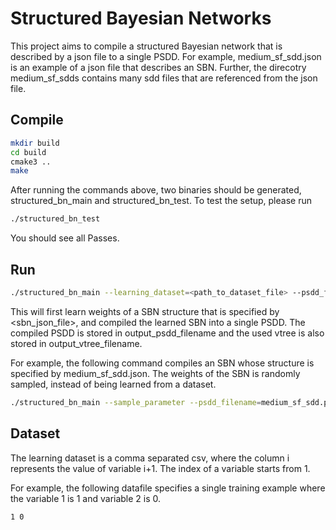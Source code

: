 # Structured Bayesian Networks 

This project aims to compile a structured Bayesian network that is described by a json file to a single PSDD. For example, medium\_sf\_sdd.json is an example of a json file that describes an SBN. Further, the direcotry medium\_sf\_sdds  contains many sdd files that are referenced from the json file. 

## Compile

```bash
mkdir build
cd build
cmake3 ..
make
```
After running the commands above, two binaries should be generated, structured\_bn\_main and structured\_bn\_test. To test the setup, please run 

```bash
./structured_bn_test
```

You should see all Passes.


## Run 

```bash
./structured_bn_main --learning_dataset=<path_to_dataset_file> --psdd_filename <output_psdd_filename> --vtree_filename <output_vtree_filename> <sbn_json_file> 
```

This will first learn weights of a SBN structure that is specified by <sbn\_json\_file>, and compiled the learned SBN into a single PSDD. The compiled PSDD is stored in output\_psdd\_filename and the used vtree is also stored in output\_vtree\_filename.

For example, the following command compiles an SBN whose structure is specified by medium\_sf\_sdd.json. The weights of the SBN is randomly sampled, instead of being learned from a dataset.

```bash
./structured_bn_main --sample_parameter --psdd_filename=medium_sf_sdd.psdd --vtree_filename=medium_sf_sdd.vtree  medium_sf_sdd.json
```

## Dataset
The learning dataset is a comma separated csv, where the column i represents the value of variable i+1. The index of a variable starts from 1.

For example, the following datafile specifies a single training example where the variable 1 is 1 and variable 2 is 0.

```
1 0
```

